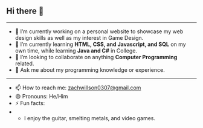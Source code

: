## Hi there 👋
***
<!--
**zachswebsite/zachswebsite** is a ✨ _special_ ✨ repository because its `README.md` (this file) appears on your GitHub profile.

Here are some ideas to get you started:
-->
- 🔭 I’m currently working on a personal website to showcase my web design skills as well as my interest in Game Design. 
- 🌱 I’m currently learning **HTML, CSS, and Javascript, and SQL** on my own time, while learning **Java and C#** in College. 
- 👯 I’m looking to collaborate on anything **Computer Programming** related. 
- 💬 Ask me about my programming knowledge or experience. 
- ---
- 📫 How to reach me: zachwillson0307@gmail.com
- 😄 Pronouns: He/Him
- ⚡ Fun facts: 
-   * I enjoy the guitar, smelting metals, and video games. 
